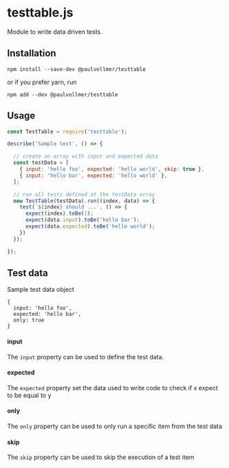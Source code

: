 # testtable.js
Module to write data driven tests.


## Installation

```
npm install --save-dev @paulvollmer/testtable
```

or if you prefer yarn, run

```
npm add --dev @paulvollmer/testtable
```


## Usage

```js
const TestTable = require('testtable');

describe('Sample test', () => {

  // create an array with input and expected data
  const testData = [
    { input: 'hello foo', expected: 'hello world', skip: true },
    { input: 'hello bar', expected: 'hello world' },
  ];

  // run all tests defined at the testData array
  new TestTable(testData).run((index, data) => {
    test(`${index} should ...`, () => {
      expect(index).toBe(1);
      expect(data.input).toBe('hello bar');
      expect(data.expected).toBe('hello world');
    })
  });

});
```

## Test data

Sample test data object
```
{
  input: 'hello foo',
  expected: 'hello bar',
  only: true
}
```

#### input
The `input` property can be used to define the test data.

#### expected
The `expected` property set the data used to write code to check if x expect to be equal to y

#### only
The `only` property can be used to only run a specific item from the test data

#### skip
The `skip` property can be used to skip the execution of a test item
